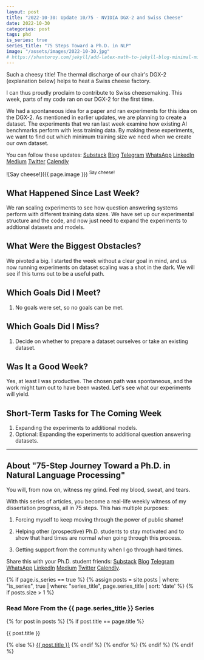 ```yaml
---
layout: post
title: "2022-10-30: Update 10/75 - NVIDIA DGX-2 and Swiss Cheese"
date: 2022-10-30
categories: post
tags: phd
is_series: true
series_title: "75 Steps Toward a Ph.D. in NLP"
image: "/assets/images/2022-10-30.jpg"
# https://shantoroy.com/jekyll/add-latex-math-to-jekyll-blog-minimal-mistakes/
---
```

<script type="text/javascript" async
    src="https://cdnjs.cloudflare.com/ajax/libs/mathjax/2.7.6/MathJax.js?config=TeX-MML-AM_CHTML">
</script>

<script type="text/x-mathjax-config">
    MathJax.Hub.Config({
        extensions: ["tex2jax.js"],
        jax: ["input/TeX", "output/HTML-CSS"],
        tex2jax: {
        inlineMath: [ ['$','$'], ["\\(","\\)"] ],
        displayMath: [ ['$$','$$'], ["\\[","\\]"] ],
        processEscapes: true
        },
        "HTML-CSS": { availableFonts: ["TeX"] }
    });
</script>

Such a cheesy title! The thermal discharge of our chair's DGX-2 (explanation below) helps to heat a Swiss cheese factory.

I can thus proudly proclaim to contribute to Swiss cheesemaking. This week, parts of my code ran on our DGX-2 for the first time. 

We had a spontaneous idea for a paper and ran experiments for this idea on the DGX-2. As mentioned in earlier updates, we are planning to create a dataset. The experiments that we ran last week examine how existing AI benchmarks perform with less training data. By making these experiments, we want to find out which minimum training size we need when we create our own dataset.

You can follow these updates: [Substack](https://nlpjourney.substack.com/) [Blog](https://janspoerer.github.io/phdstudies/) [Telegram](https://t.me/+gmkAaVlKPh4xZTky) [WhatsApp](https://chat.whatsapp.com/F6901LMMJWIGlxrahkgBcq) [LinkedIn](https://www.linkedin.com/in/janspoerer/) [Medium](https://medium.com/@janspoerer/about) [Twitter](https://twitter.com/JanSpoerer) [Calendly](https://calendly.com/janspoerer/60m-private)

![Say cheese!]({{ page.image }})
<sup>Say cheese!</sup>

## What Happened Since Last Week?

We ran scaling experiments to see how question answering systems perform with different training data sizes. We have set up our experimental structure and the code, and now just need to expand the experiments to addtional datasets and models.

## What Were the Biggest Obstacles?

We pivoted a big. I started the week without a clear goal in mind, and us now running experiments on dataset scaling was a shot in the dark. We will see if this turns out to be a useful path.

## Which Goals Did I Meet?

<ol>
  <li>No goals were set, so no goals can be met.</li>
</ol>

## Which Goals Did I Miss?

<ol>
  <li>Decide on whether to prepare a dataset ourselves or take an existing dataset.</li>
</ol>

## Was It a Good Week?

Yes, at least I was productive. The chosen path was spontaneous, and the work might turn out to have been wasted. Let's see what our experiments will yield.

## Short-Term Tasks for The Coming Week

<ol>
  <li>Expanding the experiments to additional models.
  </li>
  <li>Optional: Expanding the experiments to additional question answering datasets.
  </li>
</ol>

____________________________________

## About "75-Step Journey Toward a Ph.D. in Natural Language Processing"

You will, from now on, witness my grind. Feel my blood, sweat, and tears.

With this series of articles, you become a real-life weekly witness of my dissertation progress, all in 75 steps. This has multiple purposes: 

1) Forcing myself to keep moving through the power of public shame!

2) Helping other (prospective) Ph.D. students to stay motivated and to show that hard times are normal when going through this process. 

3) Getting support from the community when I go through hard times.

Share this with your Ph.D. student friends: [Substack](https://nlpjourney.substack.com/) [Blog](https://janspoerer.github.io/phdstudies/) [Telegram](https://t.me/+gmkAaVlKPh4xZTky) [WhatsApp](https://chat.whatsapp.com/F6901LMMJWIGlxrahkgBcq) [LinkedIn](https://www.linkedin.com/in/janspoerer/) [Medium](https://medium.com/@janspoerer/about) [Twitter](https://twitter.com/JanSpoerer) [Calendly](https://calendly.com/janspoerer/60m-private).

{% if page.is_series == true %}
    {% assign posts = site.posts | where: "is_series", true | where: "series_title", page.series_title | sort: 'date' %}
    {% if posts.size > 1 %}
        
<h3 class="text-success p-3 pb-0">Read More From the {{ page.series_title }} Series</h3>
        {% for post in posts %}
                {% if post.title == page.title %}
<p class="nav-link bullet-pointer mb-0">{{ post.title }}</p>
                {% else %}
<a class="nav-link bullet-hash" href="{{ post.url }}">{{ post.title }}</a>
                {% endif %}
        {% endfor %}
    {% endif %}
{% endif %}